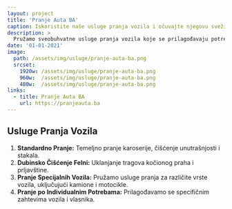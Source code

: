 ```yaml
---
layout: project
title: 'Pranje Auta BA'
caption: Iskoristite naše usluge pranja vozila i očuvajte njegovu svežinu! 💦🚘
description: >
  Pružamo sveobuhvatne usluge pranja vozila koje se prilagođavaju potrebama vašeg vozila. Posetite [pranjeauta.ba](https://pranjeauta.ba) i oživite izgled svog automobila.
date: '01-01-2021'
image: 
  path: /assets/img/usluge/pranje-auta-ba.png
  srcset: 
    1920w: /assets/img/usluge/pranje-auta-ba.png
    960w:  /assets/img/usluge/pranje-auta-ba.png
    480w:  /assets/img/usluge/pranje-auta-ba.png
links:
  - title: Pranje Auta BA
    url: https://pranjeauta.ba
---
```


## Usluge Pranja Vozila

1. **Standardno Pranje:** Temeljno pranje karoserije, čišćenje unutrašnjosti i stakala.
2. **Dubinsko Čišćenje Felni:** Uklanjanje tragova kočionog praha i prljavštine.
3. **Pranje Specijalnih Vozila:** Pružamo usluge pranja za različite vrste vozila, uključujući kamione i motocikle.
4. **Pranje po Individualnim Potrebama:** Prilagođavamo se specifičnim zahtevima vozila i vlasnika.
